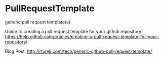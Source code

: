 # PullRequestTemplate
generic pull request template(s)

Guide to creating a pull request template for your github repository:
https://help.github.com/articles/creating-a-pull-request-template-for-your-repository/

Blog Post:
http://rturek.com/tech/generic-github-pull-request-template/
